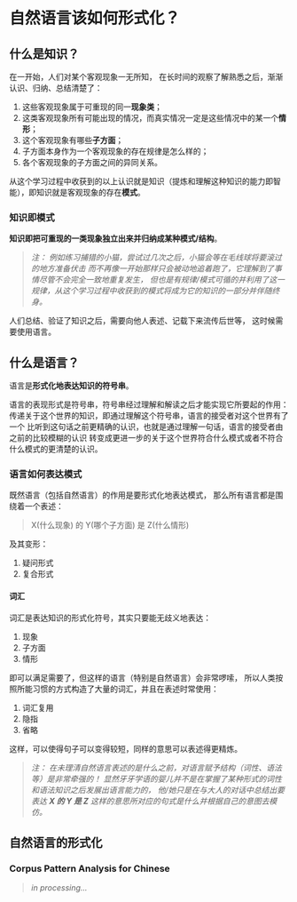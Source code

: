 # 自然语言该如何形式化？

## 什么是知识？
在一开始，人们对某个客观现象一无所知，
在长时间的观察了解熟悉之后，渐渐认识、归纳、总结清楚了：

1.  这些客观现象属于可重现的同一**现象类**；
1.  这类客观现象所有可能出现的情况，而真实情况一定是这些情况中的某一个**情形**；
1.  这个客观现象有哪些**子方面**；
1.  子方面本身作为一个客观现象的存在规律是怎么样的；
1.  各个客观现象的子方面之间的异同关系。

从这个学习过程中收获到的以上认识就是知识（提炼和理解这种知识的能力即智能），即知识就是客观现象的存在**模式**。

### 知识即模式
**知识即把可重现的一类现象独立出来并归纳成某种模式/结构**。

[//]: # (数学即结构)
[//]: # (这样从一开始的对某个客观现象的一无所知，进而到认识到)
[//]: # (这个客观现象所有可能出现的情况一定是这个模式下的某一个情形，)
[//]: # (从这个学习过程中收获到的模式就成为知识。)

> _注：
> 例如练习捕猎的小猫，尝试过几次之后，小猫会等在毛线球将要滚过的地方准备伏击
> 而不再像一开始那样只会被动地追着跑了，它理解到了事情尽管不会完全一致地重复发生，
> 但也是有规律/模式可循的并利用了这一规律，从这个学习过程中收获到的模式将成为它的知识的一部分并伴随终身。_

人们总结、验证了知识之后，需要向他人表述、记载下来流传后世等，
这时候需要使用语言。

## 什么是语言？
语言是**形式化地表达知识的符号串**。

语言的表现形式是符号串，符号串经过理解和解读之后才能实现它所要起的作用：
传递关于这个世界的知识，即通过理解这个符号串，语言的接受者对这个世界有了一个
比听到这句话之前更精确的认识，也就是通过理解一句话，语言的接受者由之前的比较模糊的认识
转变成更进一步的关于这个世界符合什么模式或者不符合什么模式的更清楚的认识。

### 语言如何表达模式

既然语言（包括自然语言）的作用是要形式化地表达模式，
那么所有语言都是围绕着一个表述：

> X(什么现象) 的 Y(哪个子方面) 是 Z(什么情形)

及其变形：

1. 疑问形式
1. 复合形式

#### 词汇
词汇是表达知识的形式化符号，其实只要能无歧义地表达：

1. 现象
1. 子方面
1. 情形

即可以满足需要了，但这样的语言（特别是自然语言）会非常啰嗦，
所以人类按照所能习惯的方式构造了大量的词汇，并且在表述时常使用：

1. 词汇复用
1. 隐指
1. 省略

这样，可以使得句子可以变得较短，同样的意思可以表述得更精炼。

> _注：
> 在未理清自然语言表述的是什么之前，对语言赋予结构（词性、语法等）是非常牵强的！
> 显然牙牙学语的婴儿并不是在掌握了某种形式的词性和语法知识之后发展出语言能力的，
> 他/她只是在与大人的对话中总结出要表达 **X 的 Y 是 Z** 这样的意思所对应的句式是什么并根据自己的意图去模仿。_

[//]: # (**语言的生成和理解是基于模式的**，即语言的作用即是要表达和传递模式。)

## 自然语言的形式化
### Corpus Pattern Analysis for Chinese

> _in processing..._

